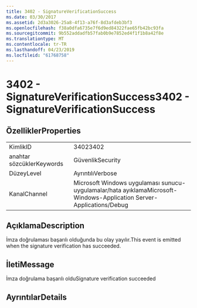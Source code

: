 ```yaml
---
title: 3402 - SignatureVerificationSuccess
ms.date: 03/30/2017
ms.assetid: 2d3a3026-25a8-4f13-a76f-8d3afdeb3bf3
ms.openlocfilehash: f38a0dfa6735e7f6d9ed84322fae65fb42bc93fa
ms.sourcegitcommit: 9b552addadfb57fab0b9e7852ed4f1f1b8a42f8e
ms.translationtype: MT
ms.contentlocale: tr-TR
ms.lasthandoff: 04/23/2019
ms.locfileid: "61768758"
---
```

# <a name="3402---signatureverificationsuccess"></a><span data-ttu-id="89588-102">3402 - SignatureVerificationSuccess</span><span class="sxs-lookup"><span data-stu-id="89588-102">3402 - SignatureVerificationSuccess</span></span>
## <a name="properties"></a><span data-ttu-id="89588-103">Özellikler</span><span class="sxs-lookup"><span data-stu-id="89588-103">Properties</span></span>  
  
|||  
|-|-|  
|<span data-ttu-id="89588-104">Kimlik</span><span class="sxs-lookup"><span data-stu-id="89588-104">ID</span></span>|<span data-ttu-id="89588-105">3402</span><span class="sxs-lookup"><span data-stu-id="89588-105">3402</span></span>|  
|<span data-ttu-id="89588-106">anahtar sözcükler</span><span class="sxs-lookup"><span data-stu-id="89588-106">Keywords</span></span>|<span data-ttu-id="89588-107">Güvenlik</span><span class="sxs-lookup"><span data-stu-id="89588-107">Security</span></span>|  
|<span data-ttu-id="89588-108">Düzey</span><span class="sxs-lookup"><span data-stu-id="89588-108">Level</span></span>|<span data-ttu-id="89588-109">Ayrıntılı</span><span class="sxs-lookup"><span data-stu-id="89588-109">Verbose</span></span>|  
|<span data-ttu-id="89588-110">Kanal</span><span class="sxs-lookup"><span data-stu-id="89588-110">Channel</span></span>|<span data-ttu-id="89588-111">Microsoft Windows uygulaması sunucu-uygulamalar/hata ayıklama</span><span class="sxs-lookup"><span data-stu-id="89588-111">Microsoft-Windows-Application Server-Applications/Debug</span></span>|  
  
## <a name="description"></a><span data-ttu-id="89588-112">Açıklama</span><span class="sxs-lookup"><span data-stu-id="89588-112">Description</span></span>  
 <span data-ttu-id="89588-113">İmza doğrulaması başarılı olduğunda bu olay yayılır.</span><span class="sxs-lookup"><span data-stu-id="89588-113">This event is emitted when the signature verification has succeeded.</span></span>  
  
## <a name="message"></a><span data-ttu-id="89588-114">İleti</span><span class="sxs-lookup"><span data-stu-id="89588-114">Message</span></span>  
 <span data-ttu-id="89588-115">İmza doğrulama başarılı oldu</span><span class="sxs-lookup"><span data-stu-id="89588-115">Signature verification succeeded</span></span>  
  
## <a name="details"></a><span data-ttu-id="89588-116">Ayrıntılar</span><span class="sxs-lookup"><span data-stu-id="89588-116">Details</span></span>
